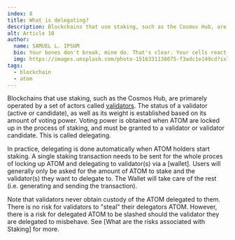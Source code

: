 ```yaml
---
index: 8
title: What is delegating?
description: Blockchains that use staking, such as the Cosmos Hub, are primarely operated by a set of actors called validators.
alt: Article 10
author: 
  name: SAMUEL L. IPSUM
  bio: Your bones don't break, mine do. That's clear. Your cells react to bacteria and viruses differently than mine. You don't get sick, I do. That's also clear. But for some reason, you and I react the exact same way to water. We swallow it too fast, we choke. We get some in our lungs, we drown. However unreal it may seem, we are connected, you and I. We're on the same curve, just on opposite ends.
  img: https://images.unsplash.com/photo-1516331138075-f3adc1e149cd?ixlib=rb-1.2.1&ixid=MXwxMjA3fDB8MHxwaG90by1wYWdlfHx8fGVufDB8fHw%3D&auto=format&fit=crop&w=800&q=60
tags: 
  - blockchain
  - atom
---
```


Blockchains that use staking, such as the Cosmos Hub, are primarely operated by a set of actors called [validators](/learn/faq/what-is-a-validator). The status of a validator (active or candidate), as well as its weight is established based on its amount of voting power. Voting power is obtained when ATOM are locked up in the process of staking, and must be granted to a validator or validator candidate. This is called delegating. 

In practice, delegating is done automatically when ATOM holders start staking. A single staking transaction needs to be sent for the whole proces of locking up ATOM and delegating to validator(s) via a [wallet]. Users will generally only be asked for the amount of ATOM to stake and the validator(s) they want to delegate to. The Wallet will take care of the rest (i.e. generating and sending the transaction).

Note that validators never obtain custody of the ATOM delegated to them. There is no risk for validators to "steal" their delegators ATOM. However, there is a risk for delegated ATOM to be slashed should the validator they are delegated to misbehave. See [What are the risks associated with Staking] for more. 